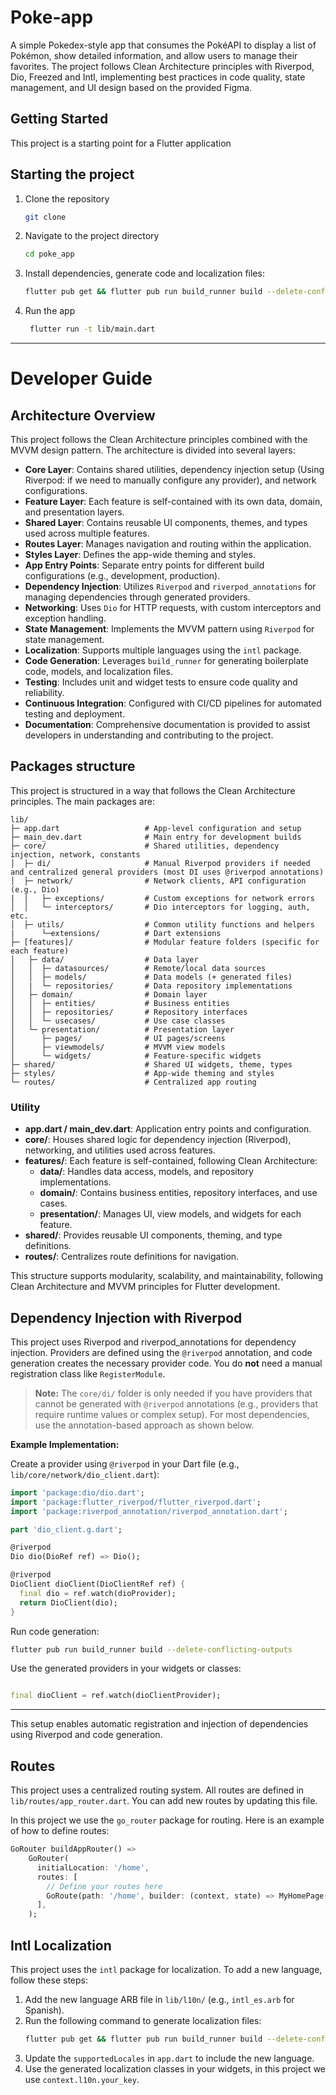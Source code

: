 # Poke-app

A simple Pokedex-style app that consumes the PokéAPI to display a list of Pokémon, show detailed information, and
allow users to manage their favorites.
The project follows Clean Architecture principles with Riverpod, Dio, Freezed and Intl, implementing best practices in
code quality, state management, and UI design based on the provided Figma.

## Getting Started

This project is a starting point for a Flutter application

## Starting the project

1. Clone the repository
   ```bash
   git clone
    ```
2. Navigate to the project directory
   ```bash
   cd poke_app
   ```
3. Install dependencies, generate code and localization files:
   ```bash
   flutter pub get && flutter pub run build_runner build --delete-conflicting-outputs
   ```
4. Run the app
   ```bash
    flutter run -t lib/main.dart
    ```
---

# Developer Guide

## Architecture Overview

This project follows the Clean Architecture principles combined with the MVVM design pattern. The architecture is
divided into several layers:

- **Core Layer**: Contains shared utilities, dependency injection setup (Using Riverpod: if we need to manually
  configure any provider), and network configurations.
- **Feature Layer**: Each feature is self-contained with its own data, domain, and presentation layers.
- **Shared Layer**: Contains reusable UI components, themes, and types used across multiple features.
- **Routes Layer**: Manages navigation and routing within the application.
- **Styles Layer**: Defines the app-wide theming and styles.
- **App Entry Points**: Separate entry points for different build configurations (e.g., development, production).
- **Dependency Injection**: Utilizes `Riverpod` and `riverpod_annotations` for managing dependencies through generated
  providers.
- **Networking**: Uses `Dio` for HTTP requests, with custom interceptors and exception handling.
- **State Management**: Implements the MVVM pattern using `Riverpod` for state management.
- **Localization**: Supports multiple languages using the `intl` package.
- **Code Generation**: Leverages `build_runner` for generating boilerplate code, models, and localization files.
- **Testing**: Includes unit and widget tests to ensure code quality and reliability.
- **Continuous Integration**: Configured with CI/CD pipelines for automated testing and deployment.
- **Documentation**: Comprehensive documentation is provided to assist developers in understanding and contributing to
  the project.

## Packages structure

This project is structured in a way that follows the Clean Architecture principles. The main packages are:

```
lib/
├─ app.dart                   # App-level configuration and setup
├─ main_dev.dart              # Main entry for development builds
├─ core/                      # Shared utilities, dependency injection, network, constants
│  ├─ di/                     # Manual Riverpod providers if needed and centralized general providers (most DI uses @riverpod annotations)
│  ├─ network/                # Network clients, API configuration (e.g., Dio)
|  |   ├─ exceptions/         # Custom exceptions for network errors
│  │   └─ interceptors/       # Dio interceptors for logging, auth, etc.
│  ├─ utils/                  # Common utility functions and helpers
|      └─extensions/          # Dart extensions
├─ [features]/                # Modular feature folders (specific for each feature) 
│   ├─ data/                  # Data layer
│   │  ├─ datasources/        # Remote/local data sources
│   │  ├─ models/             # Data models (+ generated files)
│   |  └─ repositories/       # Data repository implementations
│   ├─ domain/                # Domain layer
│   │  ├─ entities/           # Business entities
│   │  ├─ repositories/       # Repository interfaces
│   │  └─ usecases/           # Use case classes
│   └─ presentation/          # Presentation layer
│      ├─ pages/              # UI pages/screens
│      ├─ viewmodels/         # MVVM view models
│      └─ widgets/            # Feature-specific widgets
├─ shared/                    # Shared UI widgets, theme, types
├─ styles/                    # App-wide theming and styles
└─ routes/                    # Centralized app routing
```

### Utility

- **app.dart / main_dev.dart**: Application entry points and configuration.
- **core/**: Houses shared logic for dependency injection (Riverpod), networking, and utilities used across features.
- **features/**: Each feature is self-contained, following Clean Architecture:
    - **data/**: Handles data access, models, and repository implementations.
    - **domain/**: Contains business entities, repository interfaces, and use cases.
    - **presentation/**: Manages UI, view models, and widgets for each feature.
- **shared/**: Provides reusable UI components, theming, and type definitions.
- **routes/**: Centralizes route definitions for navigation.

This structure supports modularity, scalability, and maintainability, following Clean Architecture and MVVM principles
for Flutter development.

## Dependency Injection with Riverpod

This project uses Riverpod and riverpod_annotations for dependency injection. Providers are defined using the
`@riverpod` annotation, and code generation creates the necessary provider code. You do **not** need a manual
registration class like `RegisterModule`.

> **Note:** The `core/di/` folder is only needed if you have providers that cannot be generated with `@riverpod`
> annotations (e.g., providers that require runtime values or complex setup). For most dependencies, use the
> annotation-based approach as shown below.

**Example Implementation:**

Create a provider using `@riverpod` in your Dart file (e.g., `lib/core/network/dio_client.dart`):

```dart
import 'package:dio/dio.dart';
import 'package:flutter_riverpod/flutter_riverpod.dart';
import 'package:riverpod_annotation/riverpod_annotation.dart';

part 'dio_client.g.dart';

@riverpod
Dio dio(DioRef ref) => Dio();

@riverpod
DioClient dioClient(DioClientRef ref) {
  final dio = ref.watch(dioProvider);
  return DioClient(dio);
}
```

Run code generation:

```bash
flutter pub run build_runner build --delete-conflicting-outputs
```

Use the generated providers in your widgets or classes:

```dart

final dioClient = ref.watch(dioClientProvider);
```

---
This setup enables automatic registration and injection of dependencies using Riverpod and code generation.

## Routes

This project uses a centralized routing system. All routes are defined in `lib/routes/app_router.dart`. You can add new
routes by updating this file.

In this project we use the `go_router` package for routing. Here is an example of how to define routes:

```dart
GoRouter buildAppRouter() =>
    GoRouter(
      initialLocation: '/home',
      routes: [
        // Define your routes here
        GoRoute(path: '/home', builder: (context, state) => MyHomePage()),
      ],
    );
```

## Intl Localization

This project uses the `intl` package for localization. To add a new language, follow these steps:

1. Add the new language ARB file in `lib/l10n/` (e.g., `intl_es.arb` for Spanish).
2. Run the following command to generate localization files:
   ```bash
   flutter pub get && flutter pub run build_runner build --delete-conflicting-outputs
   ```
3. Update the `supportedLocales` in `app.dart` to include the new language.
4. Use the generated localization classes in your widgets, in this project we use `context.l10n.your_key`.
